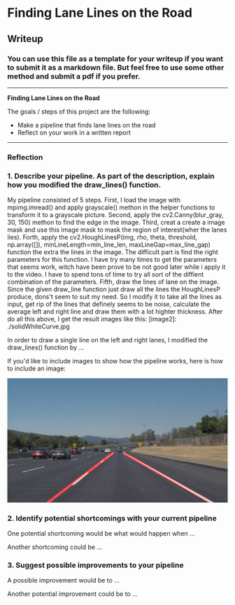 # **Finding Lane Lines on the Road** 

## Writeup

### You can use this file as a template for your writeup if you want to submit it as a markdown file. But feel free to use some other method and submit a pdf if you prefer.

---

**Finding Lane Lines on the Road**

The goals / steps of this project are the following:
* Make a pipeline that finds lane lines on the road
* Reflect on your work in a written report


[//]: # (Image References)

[image1]: ./test_image_result/solidWhiteCurve.jpg

---

### Reflection

### 1. Describe your pipeline. As part of the description, explain how you modified the draw_lines() function.

My pipeline consisted of 5 steps. 
First, I load the image with mpimg.imread() and apply grayscale() methon in the helper functions to transform it to a grayscale picture. Second, apply the cv2.Canny(blur_gray, 30, 150) methon to find the edge in the image. 
Third, creat a create a image mask and use this image mask to mask the region of interest(wher the lanes lies). 
Forth, apply the cv2.HoughLinesP(img, rho, theta, threshold, np.array([]), minLineLength=min_line_len, maxLineGap=max_line_gap) function the extra the lines in the image. The difficult part is find the right parameters for this function. I have try many times to get the parameters that seems work, witch have been prove to be not good later while i apply it to the video. I have to spend tons of time to try all sort of the diffient combination of the parameters. 
Fifth, draw the lines of lane on the image. Since the given draw_line function just draw all the lines the HoughLinesP produce, dons't seem to suit my need. So I modify it to take all the lines as input, get rip of the lines that definely seems to be noise, calculate the average left and right line and draw them with a lot highter thickness.
After do all this above, I get the result images like this:
[image2]: ./solidWhiteCurve.jpg

In order to draw a single line on the left and right lanes, I modified the draw_lines() function by ...

If you'd like to include images to show how the pipeline works, here is how to include an image: 

![alt text][image1]


### 2. Identify potential shortcomings with your current pipeline


One potential shortcoming would be what would happen when ... 

Another shortcoming could be ...


### 3. Suggest possible improvements to your pipeline

A possible improvement would be to ...

Another potential improvement could be to ...
